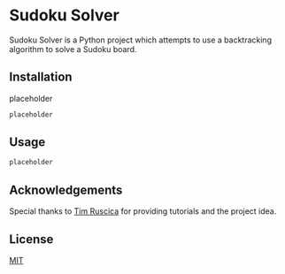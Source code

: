 # Sudoku Solver

Sudoku Solver is a Python project which attempts to use a backtracking algorithm to solve a Sudoku board. 

## Installation

placeholder

```bash
placeholder
```

## Usage

```python
placeholder
```

## Acknowledgements
Special thanks to [Tim Ruscica](https://github.com/techwithtim) for providing tutorials and the project idea.



## License
[MIT](https://choosealicense.com/licenses/mit/)
